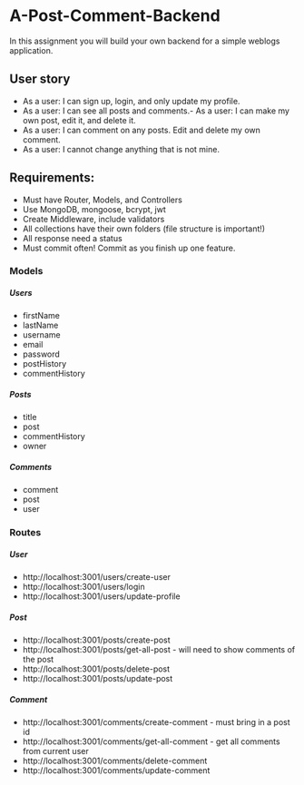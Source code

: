 # A-Post-Comment-Backend

In this assignment you will build your own backend for a simple weblogs application.

## User story

- As a user: I can sign up, login, and only update my profile.
- As a user: I can see all posts and comments.- As a user: I can make my own post, edit it, and delete it.
- As a user: I can comment on any posts. Edit and delete my own comment.
- As a user: I cannot change anything that is not mine.

## Requirements:

- Must have Router, Models, and Controllers
- Use MongoDB, mongoose, bcrypt, jwt
- Create Middleware, include validators
- All collections have their own folders (file structure is important!)
- All response need a status
- Must commit often! Commit as you finish up one feature.

### Models

##### Users

- firstName
- lastName
- username
- email
- password
- postHistory
- commentHistory

##### Posts

- title
- post
- commentHistory
- owner

##### Comments

- comment
- post
- user

### Routes

##### User

- http://localhost:3001/users/create-user
- http://localhost:3001/users/login
- http://localhost:3001/users/update-profile

##### Post

- http://localhost:3001/posts/create-post
- http://localhost:3001/posts/get-all-post - will need to show comments of the post
- http://localhost:3001/posts/delete-post
- http://localhost:3001/posts/update-post

##### Comment

- http://localhost:3001/comments/create-comment - must bring in a post id
- http://localhost:3001/comments/get-all-comment - get all comments from current user
- http://localhost:3001/comments/delete-comment
- http://localhost:3001/comments/update-comment
